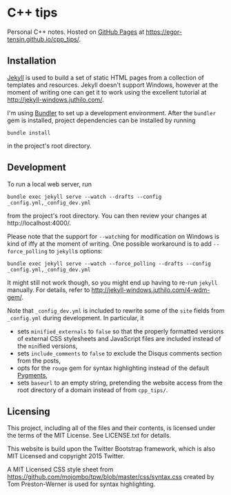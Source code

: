 # C++ tips

Personal C++ notes.
Hosted on [GitHub Pages](https://pages.github.com) at https://egor-tensin.github.io/cpp_tips/.

## Installation

[Jekyll](http://jekyllrb.com/) is used to build a set of static HTML pages from a collection of templates and resources.
Jekyll doesn't support Windows, however at the moment of writing one can get it to work using the excellent tutorial at http://jekyll-windows.juthilo.com/.

I'm using [Bundler](http://bundler.io/) to set up a development environment.
After the `bundler` gem is installed, project dependencies can be installed by running

    bundle install

in the project's root directory.

## Development

To run a local web server, run

    bundle exec jekyll serve --watch --drafts --config _config.yml,_config_dev.yml

from the project's root directory.
You can then review your changes at http://localhost:4000/.

Please note that the support for `--watch`ing for modification on Windows is kind of iffy at the moment of writing.
One possible workaround is to add `--force_polling` to `jekyll`s options:

    bundle exec jekyll serve --watch --force_polling --drafts --config _config.yml,_config_dev.yml

It might still not work though, so you might end up having to re-run `jekyll` manually.
For details, refer to http://jekyll-windows.juthilo.com/4-wdm-gem/.

Note that `_config_dev.yml` is included to rewrite some of the `site` fields from `_config.yml` during development.
In particular, it

* sets `minified_externals` to `false` so that the properly formatted versions of external CSS stylesheets and JavaScript files are included instead of the `min`ified versions,
* sets `include_comments` to `false` to exclude the Disqus comments section from the posts,
* opts for the `rouge` gem for syntax highlighting instead of the default [Pygments](http://pygments.org/),
* sets `baseurl` to an empty string, pretending the website access from the root directory of a domain instead of from `cpp_tips/`.

## Licensing

This project, including all of the files and their contents, is licensed under the terms of the MIT License.
See LICENSE.txt for details.

This website is build upon the Twitter Bootstrap framework, which is also MIT Licensed and copyright 2015 Twitter.

A MIT Licensed CSS style sheet from https://github.com/mojombo/tpw/blob/master/css/syntax.css created by Tom Preston-Werner is used for syntax highlighting.
